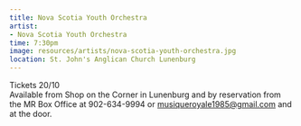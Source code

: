 ```yaml
---
title: Nova Scotia Youth Orchestra
artist:
- Nova Scotia Youth Orchestra
time: 7:30pm
image: resources/artists/nova-scotia-youth-orchestra.jpg
location: St. John's Anglican Church Lunenburg
---
```


Tickets $20/$10  
Available from Shop on the Corner in Lunenburg and by reservation from the MR Box Office at 902-634-9994 or [musiqueroyale1985@gmail.com](mailto:musiqueroyale1985@gmail.com) and at the door.